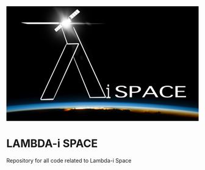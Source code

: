 <img src="images/lambdai_logo_landscape.png" width="1362" height="300">

# LAMBDA-i SPACE

Repository for all code related to Lambda-i Space

